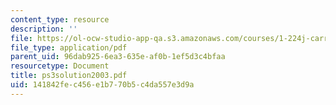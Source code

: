 ```yaml
---
content_type: resource
description: ''
file: https://ol-ocw-studio-app-qa.s3.amazonaws.com/courses/1-224j-carrier-systems-fall-2003/141842fec456e1b770b5c4da557e3d9a_ps3solution2003.pdf
file_type: application/pdf
parent_uid: 96dab925-6ea3-635e-af0b-1ef5d3c4bfaa
resourcetype: Document
title: ps3solution2003.pdf
uid: 141842fe-c456-e1b7-70b5-c4da557e3d9a
---
```

